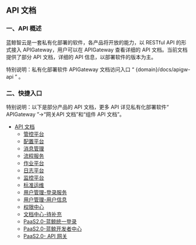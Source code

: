 ## API 文档


### 一、API 概述

蓝鲸智云是一套私有化部署的软件，各产品将开放的能力，以 RESTful API 的形式接入 APIGateway，用户可以在 APIGateway 查看详细的 API 文档。当前文档提供了部分 API 文档，详细的 API 信息，以部署软件的版本为主。

特别说明：私有化部署软件 APIGateway 文档访问入口 “ {domain}/docs/apigw-api ” 。


### 二、快捷入口

特别说明：以下是部分产品的 API 文档，更多 API 详见私有化部署软件“ APIGateway ”->“网关API 文档”和“组件 API 文档”。

* [API 文档]()
    * [管控平台](../../GSE/2.0/APIDocs/README.md)
    * [配置平台](../../CMDB/3.11/APIDocs/README.md)
    * [消息管理](../../PaaS/2.14/APIDocs/cmsi/README.md) 
    * [流程服务](../../ITSM/2.7/APIDocs/README.md)
    * [作业平台](../../JOB/3.6/APIDocs/README.md)
    * [日志平台](../../LogSearch/4.3/APIDocs/README.md)
    * [监控平台](../../Monitor/3.6/APIDocs/README.md)   
    * [标准运维](../../SOPS/3.25/APIDocs/sops/README.md)
    * [用户管理-登录服务](../../UserManage/2.4/APIDocs/bk_login/README.md)
    * [用户管理-用户信息](../../UserManage/2.4/APIDocs/usermanage/README.md)
    * [权限中心](../../IAM/IntegrateGuide/Reference/API/01-Overview/02-APIBasicInfo.md)
    * [文档中心-待补充]()
    * [PaaS2.0-蓝鲸统一登录](../../PaaS/2.14/APIDocs/bk_login/README.md)   
    * [PaaS2.0-蓝鲸开发者中心](../../PaaS/2.14/APIDocs/bk_paas/README.md)
    * [PaaS2.0- API 网关](../../PaaS/2.14/APIDocs/esb/README.md)
 
